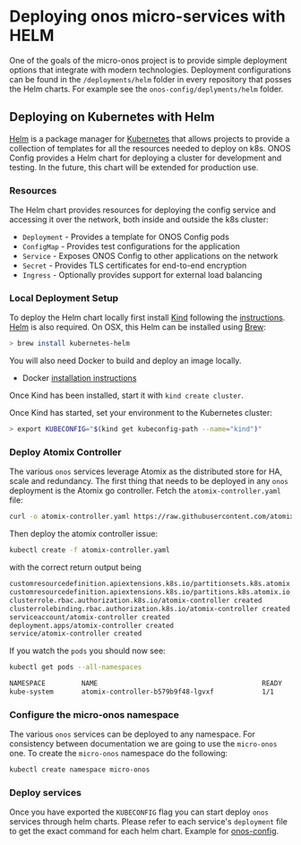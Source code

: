 # Deploying onos micro-services with HELM

One of the goals of the micro-onos project is to provide simple deployment options
that integrate with modern technologies. Deployment configurations can be found in
the `/deployments/helm` folder in every repository that posses the Helm charts. 
For example see the `onos-config/deplyments/helm` folder.

## Deploying on Kubernetes with Helm

[Helm] is a package manager for [Kubernetes] that allows projects to provide a
collection of templates for all the resources needed to deploy on k8s. ONOS Config
provides a Helm chart for deploying a cluster for development and testing. In the
future, this chart will be extended for production use.

### Resources

The Helm chart provides resources for deploying the config service and accessing
it over the network, both inside and outside the k8s cluster:

*  `Deployment` - Provides a template for ONOS Config pods
*  `ConfigMap` - Provides test configurations for the application
*  `Service` - Exposes ONOS Config to other applications on the network
*  `Secret` - Provides TLS certificates for end-to-end encryption
*  `Ingress` - Optionally provides support for external load balancing

### Local Deployment Setup

To deploy the Helm chart locally first install [Kind] following the [instructions](https://kind.sigs.k8s.io).  
[Helm] is also required. On OSX, this Helm can be installed using [Brew]:
```bash
> brew install kubernetes-helm
```

You will also need Docker to build and deploy an image locally.
* Docker [installation instructions](https://docs.docker.com/v17.12/install/)


Once Kind has been installed, start it with `kind create cluster`. 

Once Kind has started, set your  environment to the Kubernetes cluster:

```bash
> export KUBECONFIG="$(kind get kubeconfig-path --name="kind")"
```
### Deploy Atomix Controller

The various `onos` services leverage Atomix as the distributed store for HA, scale and redundancy.
The first thing that needs to be deployed in any `onos` deployment is the Atomix go controller.
Fetch the `atomix-controller.yaml` file:
```bash
curl -o atomix-controller.yaml https://raw.githubusercontent.com/atomix/atomix-k8s-controller/master/deploy/atomix-controller.yaml
```
Then deploy the atomix controller issue:
```bash
kubectl create -f atomix-controller.yaml
```
with the correct return output being 
```bash
customresourcedefinition.apiextensions.k8s.io/partitionsets.k8s.atomix.io created
customresourcedefinition.apiextensions.k8s.io/partitions.k8s.atomix.io created
clusterrole.rbac.authorization.k8s.io/atomix-controller created
clusterrolebinding.rbac.authorization.k8s.io/atomix-controller created
serviceaccount/atomix-controller created
deployment.apps/atomix-controller created
service/atomix-controller created
```
If you watch the `pods` you should now see:
```bash
kubectl get pods --all-namespaces

NAMESPACE         NAME                                         READY   STATUS    RESTARTS   AGE
kube-system       atomix-controller-b579b9f48-lgvxf            1/1     Running   0          152m
```
### Configure the micro-onos namespace
The various `onos` services can be deployed to any namespace. 
For consistency between documentation we are going to use the `micro-onos` one.
To create the `micro-onos` namespace do the following:
```bash
kubectl create namespace micro-onos
```

### Deploy services

Once you have exported the `KUBECONFIG` flag you can start deploy `onos` services through helm charts.
Please refer to each service's `deployment` file to get the exact command for each helm chart.
Example for [onos-config](https://docs.onosproject.org/onos-config/docs/deployment/).

[Kind]: https://kind.sigs.k8s.io
[Brew]: https://brew.sh/
[Helm]: https://helm.sh/
[Kubernetes]: https://kubernetes.io/
[ingress]: https://kubernetes.io/docs/concepts/services-networking/ingress/
